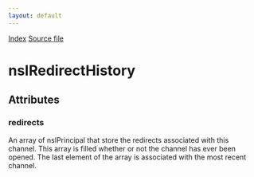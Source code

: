 ```yaml
---
layout: default
---
```

<div id='links'><a href="../index.html">Index</a>
<a href="http://dxr.mozilla.org/mozilla-central/source/netwerk/base/public/nsIRedirectHistory.idl">Source file</a>
</div>

# nsIRedirectHistory #

## Attributes ##

### redirects ###
  
An array of nsIPrincipal that store the redirects associated with this  
channel. This array is filled whether or not the channel has ever been  
opened. The last element of the array is associated with the most recent  
channel.  
  
